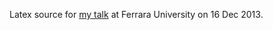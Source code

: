Latex source for [my talk](https://speakerdeck.com/mazurov/ferrara-2013) at Ferrara University on 16 Dec 2013.